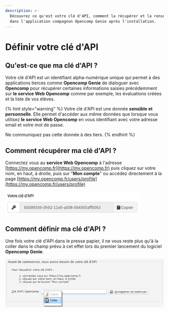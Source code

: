 ```yaml
---
description: >-
  Découvrez ce qu'est votre clé d'API, comment la récupérer et la renseigner
  dans l'application compagnon Opencomp Genie après l'installation.
---
```


# Définir votre clé d'API

## Qu'est-ce que ma clé d'API ?

Votre clé d'API est un identifiant alpha-numérique unique qui permet à des applications tierces comme **Opencomp Genie** de dialoguer avec **Opencomp** pour récupérer certaines informations saisies précédemment sur **le service Web Opencomp** comme par exemple, les évaluations créées et la liste de vos élèves.

{% hint style="warning" %}
Votre clé d'API est une donnée **sensible et personnelle**. Elle permet d'accéder aux même données que lorsque vous utilisez **le service Web Opencomp** en vous identifiant avec votre adresse email et votre mot de passe.

Ne communiquez pas cette donnée à des tiers.
{% endhint %}

## Comment récupérer ma clé d'API ?

Connectez vous au **service Web Opencomp** à l'adresse [https://my.opencomp.fr](https://my.opencomp.fr) puis cliquez sur votre nom, en haut, à droite, puis sur "**Mon compte**" ou accédez directement à la page [https://my.opencomp.fr/users/profile](https://my.opencomp.fr/users/profile)

![Cliquez sur le bouton &quot;Copier&quot; pour copier la cl&#xE9; d&apos;API dans le presse papier.](../../.gitbook/assets/api-key.png)

## Comment définir ma clé d'API ?

Une fois votre clé d'API dans le presse papier, il ne vous reste plus qu'à la coller dans le champ prévu à cet effet lors du premier lancement du logiciel **Opencomp Genie**.

![Effectuez un clic droit dans le champ &quot;Cl&#xE9; d&apos;API Opencomp&quot; et cliquez sur l&apos;option de menu &quot;Coller&quot;.](../../.gitbook/assets/paste-api-key.png)

